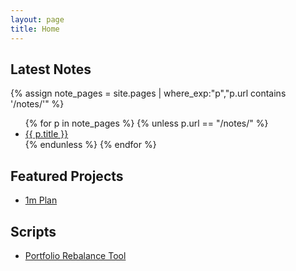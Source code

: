 ```yaml
---
layout: page
title: Home
---
```



## Latest Notes
{% assign note_pages = site.pages | where_exp:"p","p.url contains '/notes/'" %}
<ul>
  {% for p in note_pages %}
    {% unless p.url == "/notes/" %}
      <li><a href="{{ p.url }}">{{ p.title }}</a></li>
    {% endunless %}
  {% endfor %}
</ul>

## Featured Projects
- [1m Plan](/projects/1m-plan/)

## Scripts
- [Portfolio Rebalance Tool](/scripts/portfolio-rebalance-tool/)
